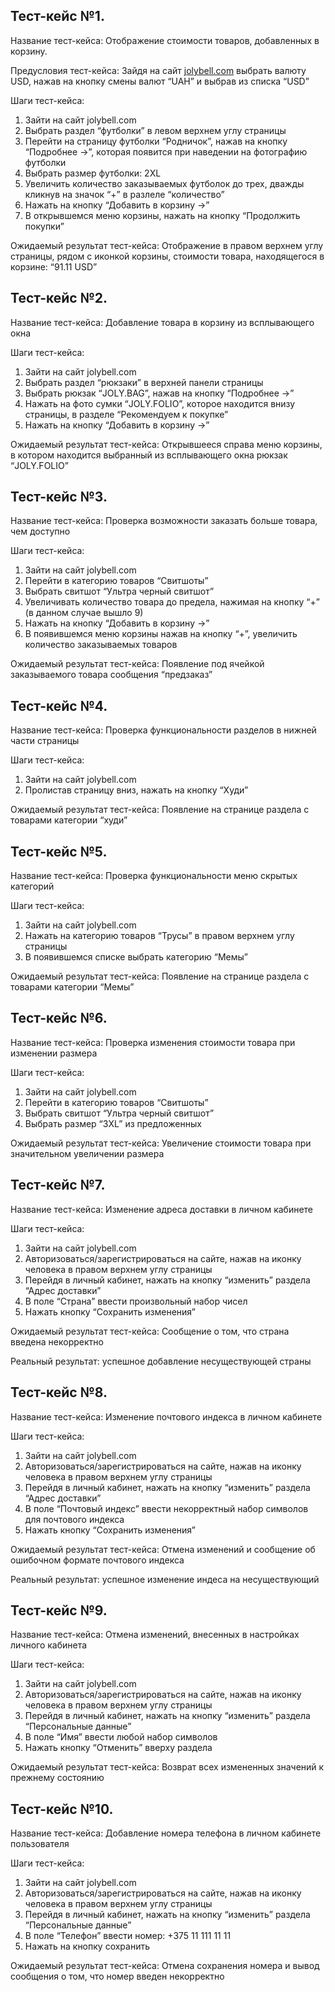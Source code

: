 ## Тест-кейс №1.

Название тест-кейса: Отображение стоимости товаров, добавленных в корзину.

Предусловия тест-кейса: Зайдя на сайт [jolybell.com](http://jolybell.com) выбрать валюту USD, нажав на кнопку смены валют “UAH” и выбрав из списка “USD”

Шаги тест-кейса:

1. Зайти на сайт jolybell.com
2. Выбрать раздел “футболки” в левом верхнем углу страницы
3. Перейти на страницу футболки “Родничок”, нажав на кнопку “Подробнее →”, которая появится при наведении на фотографию футболки
4. Выбрать размер футболки: 2XL
5. Увеличить количество заказываемых футболок до трех, дважды кликнув на значок “+” в разлеле “количество”
6. Нажать на кнопку “Добавить в корзину →”
7. В открывшемся меню корзины, нажать на кнопку “Продолжить покупки”

Ожидаемый результат тест-кейса: Отображение в правом верхнем углу страницы, рядом с иконкой корзины, стоимости товара, находящегося в корзине: “91.11 USD”

## Тест-кейс №2.

Название тест-кейса: Добавление товара в корзину из всплывающего окна

Шаги тест-кейса:

1. Зайти на сайт jolybell.com
2. Выбрать раздел “рюкзаки” в верхней панели страницы
3. Выбрать рюкзак “JOLY.BAG”, нажав на кнопку “Подробнее →”
4. Нажать на фото сумки “JOLY.FOLIO”, которое находится внизу страницы, в разделе “Рекомендуем к покупке”
5. Нажать на кнопку “Добавить в корзину →”

Ожидаемый результат тест-кейса: Открывшееся справа меню корзины, в котором находится выбранный из всплывающего окна рюкзак “JOLY.FOLIO”

## Тест-кейс №3.

Название тест-кейса: Проверка возможности заказать больше товара, чем доступно

Шаги тест-кейса:

1. Зайти на сайт jolybell.com
2. Перейти в категорию товаров “Свитшоты”
3. Выбрать свитшот “Ультра черный свитшот”
4. Увеличивать количество товара до предела, нажимая на кнопку “+” (в данном случае вышло 9)
5. Нажать на кнопку “Добавить в корзину →”
6. В появившемся меню корзины нажав на кнопку “+”, увеличить количество заказываемых товаров

Ожидаемый результат тест-кейса: Появление под ячейкой заказываемого товара сообщения “предзаказ”

## Тест-кейс №4.

Название тест-кейса: Проверка функциональности разделов в нижней части страницы

Шаги тест-кейса:

1. Зайти на сайт jolybell.com
2. Пролистав страницу вниз, нажать на кнопку “Худи”

Ожидаемый результат тест-кейса: Появление на странице раздела с товарами категории “худи”

## Тест-кейс №5.

Название тест-кейса: Проверка функциональности меню скрытых категорий

Шаги тест-кейса:

1. Зайти на сайт jolybell.com
2. Нажать на категорию товаров “Трусы” в правом верхнем углу страницы
3. В появившемся списке выбрать категорию “Мемы”

Ожидаемый результат тест-кейса: Появление на странице раздела с товарами категории “Мемы”

## Тест-кейс №6.

Название тест-кейса: Проверка изменения стоимости товара при изменении размера

Шаги тест-кейса:

1. Зайти на сайт jolybell.com
2. Перейти в категорию товаров “Свитшоты”
3. Выбрать свитшот “Ультра черный свитшот”
4. Выбрать размер “3XL” из предложенных

Ожидаемый результат тест-кейса: Увеличение стоимости товара при значительном увеличении размера

## Тест-кейс №7.

Название тест-кейса: Изменение адреса доставки в личном кабинете

Шаги тест-кейса:

1. Зайти на сайт jolybell.com
2. Авторизоваться/зарегистрироваться на сайте, нажав на иконку человека в правом верхнем углу страницы
3. Перейдя в личный кабинет, нажать на кнопку “изменить” раздела “Адрес доставки”
4. В поле “Страна” ввести произвольный набор чисел
5. Нажать кнопку “Сохранить изменения”

Ожидаемый результат тест-кейса: Сообщение о том, что страна введена некорректно

Реальный результат: успешное добавление несуществующей страны 

## Тест-кейс №8.

Название тест-кейса: Изменение почтового индекса в личном кабинете

Шаги тест-кейса:

1. Зайти на сайт jolybell.com
2. Авторизоваться/зарегистрироваться на сайте, нажав на иконку человека в правом верхнем углу страницы
3. Перейдя в личный кабинет, нажать на кнопку “изменить” раздела “Адрес доставки”
4. В поле “Почтовый индекс” ввести некорректный набор символов для почтового индекса
5. Нажать кнопку “Сохранить изменения”

Ожидаемый результат тест-кейса: Отмена изменений и сообщение об ошибочном формате почтового индекса

Реальный результат: успешное изменение индеса на несуществующий

## Тест-кейс №9.

Название тест-кейса: Отмена изменений, внесенных в настройках личного кабинета

Шаги тест-кейса:

1. Зайти на сайт jolybell.com
2. Авторизоваться/зарегистрироваться на сайте, нажав на иконку человека в правом верхнем углу страницы
3. Перейдя в личный кабинет, нажать на кнопку “изменить” раздела “Персональные данные”
4. В поле “Имя” ввести любой набор символов
5. Нажать кнопку “Отменить” вверху раздела

Ожидаемый результат тест-кейса: Возврат всех измененных значений к прежнему состоянию

## Тест-кейс №10.

Название тест-кейса: Добавление номера телефона в личном кабинете пользователя

Шаги тест-кейса:

1. Зайти на сайт jolybell.com
2. Авторизоваться/зарегистрироваться на сайте, нажав на иконку человека в правом верхнем углу страницы
3. Перейдя в личный кабинет, нажать на кнопку “изменить” раздела “Персональные данные”
4. В поле “Телефон” ввести номер: +375 11 111 11 11
5. Нажать на кнопку сохранить

Ожидаемый результат тест-кейса: Отмена сохранения номера и вывод сообщения о том, что номер введен некорректно